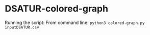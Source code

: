 # DSATUR-colored-graph

Running the script:
From command line:
```python3 colored-graph.py inputDSATUR.csv```
